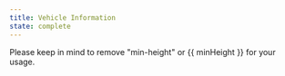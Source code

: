```yaml
---
title: Vehicle Information
state: complete
---
```

Please keep in mind to remove "min-height" or {{ minHeight }} for your usage.
